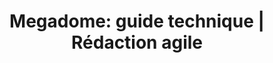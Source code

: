 ---
title: "Megadome: guide technique | Rédaction agile"
description: >-
  Rédaction d’un guide technique des produits MegaDome afin d’aider les acheteurs potentiels à démarrer leur projet. Découvrir le mandat.
slug: megadome
identifiant: 
image: /img/megadome.jpg
i18nlanguage: fr
ordre: 1
draft: false
style: style-1
listing:
  big: true
  title: "Megadome: guide technique"
  description: Rédaction d’un guide technique des produits MegaDome afin d’aider les acheteurs potentiels à démarrer leur projet.
tags:
  - Adaptation
  - Photographie
  - Gestion de projet
  - Medias sociaux
  - Imprime
---